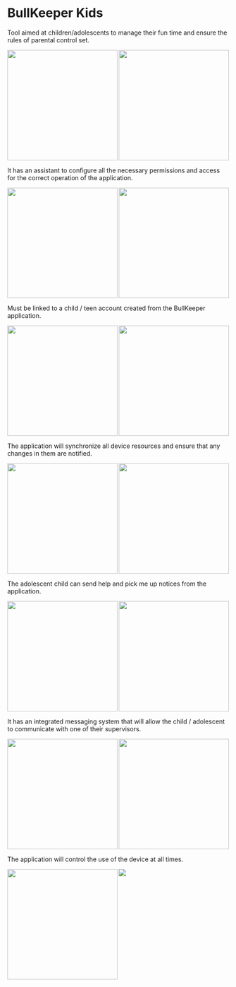
# BullKeeper Kids 

Tool aimed at children/adolescents to manage their fun time and ensure the rules of parental control set.

<img width="250px" align="left" src="./screenshots/imagen_1.png" />
<img width="250px"  src="./screenshots/imagen_2.png" />

It has an assistant to configure all the necessary permissions and access for the correct operation of the application.

<img width="250px" align="left" src="./screenshots/imagen_3.png" />
<img width="250px"  src="./screenshots/imagen_4.png" />

Must be linked to a child / teen account created from the BullKeeper application.

<img width="250px" align="left" src="./screenshots/imagen_5.png" />
<img width="250px"  src="./screenshots/imagen_6.png" />

The application will synchronize all device resources and ensure that any changes in them are notified.

<img width="250px" align="left" src="./screenshots/imagen_7.png" />
<img width="250px"  src="./screenshots/imagen_8.png" />

The adolescent child can send help and pick me up notices from the application.

<img width="250px" align="left" src="./screenshots/imagen_9.png" />
  <img width="250px"  src="./screenshots/imagen_10.png" />

It has an integrated messaging system that will allow the child / adolescent to communicate with one of their supervisors.

<img width="250px" align="left" src="./screenshots/imagen_11.png" />
<img width="250px"  src="./screenshots/imagen_12.png" />

The application will control the use of the device at all times.

<img width="250px" align="left" src="./screenshots/imagen_13.png" />


<img width="auto" src="https://profile-counter.glitch.me/bullkeeper_kids_app/count.svg" />
